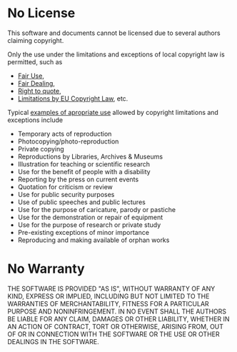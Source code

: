 # No License

This software and documents cannot be licensed due to several authors claiming copyright.

Only the use under the limitations and exceptions of local copyright law is permitted, such as
- [Fair Use](https://en.wikipedia.org/wiki/Fair_use),
- [Fair Dealing](https://en.wikipedia.org/wiki/Fair_dealing),
- [Right to quote](https://en.wikipedia.org/wiki/Right_to_quote),
- [Limitations by EU Copyright Law](https://en.wikipedia.org/wiki/Copyright_law_of_the_European_Union#Limitations), etc.

Typical [examples of apropriate use](https://copyrightexceptions.eu/) allowed by copyright limitations and exceptions include
- Temporary acts of reproduction
- Photocopying/photo-reproduction
- Private copying
- Reproductions by Libraries, Archives & Museums
- Illustration for teaching or scientific research
- Use for the benefit of people with a disability
- Reporting by the press on current events
- Quotation for criticism or review
- Use for public security purposes
- Use of public speeches and public lectures
- Use for the purpose of caricature, parody or pastiche
- Use for the demonstration or repair of equipment
- Use for the purpose of research or private study
- Pre-existing exceptions of minor importance
- Reproducing and making available of orphan works

# No Warranty

THE SOFTWARE IS PROVIDED "AS IS", WITHOUT WARRANTY OF ANY KIND, EXPRESS OR IMPLIED, INCLUDING BUT NOT LIMITED TO THE WARRANTIES OF MERCHANTABILITY, FITNESS FOR A PARTICULAR PURPOSE AND NONINFRINGEMENT. IN NO EVENT SHALL THE AUTHORS BE LIABLE FOR ANY CLAIM, DAMAGES OR OTHER LIABILITY, WHETHER IN AN ACTION OF CONTRACT, TORT OR OTHERWISE, ARISING FROM, OUT OF OR IN CONNECTION WITH THE SOFTWARE OR THE USE OR OTHER DEALINGS IN THE SOFTWARE.

